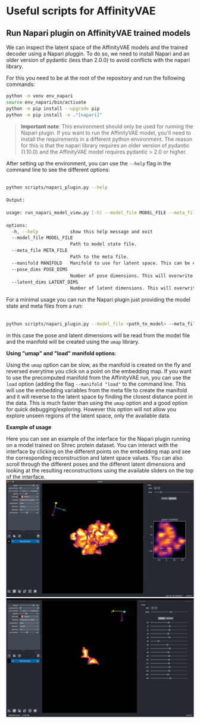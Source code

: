 # Useful scripts for AffinityVAE

## Run Napari plugin on AffinityVAE trained models

We can inspect the latent space of the AffinityVAE models and the trained
decoder using a Napari pluggin. To do so, we need to install Napari and an older
version of pydantic (less than 2.0.0) to avoid conflicts with the napari
library.

For this you need to be at the root of the repository and run the following
commands:

```bash
python -m venv env_napari
source env_napari/bin/activate
python -m pip install --upgrade pip
python -m pip install -e ."[napari]"
```

> **Important note**: This environment should only be used for running the
> Napari plugin. If you want to run the AffinityVAE model, you'll need to
> install the requirements in a different python environment. The reason for
> this is that the napari library requires an older version of pydantic (1.10.0)
> and the AffinityVAE model requires pydantic > 2.0 or higher.

After setting up the environment, you can use the `--help` flag in the command
line to see the different options:

```bash

python scripts/napari_plugin.py --help

Output:

usage: run_napari_model_view.py [-h] --model_file MODEL_FILE --meta_file META_FILE [--manifold MANIFOLD] [--pose_dims POSE_DIMS] [--latent_dims LATENT_DIMS]

options:
  -h, --help            show this help message and exit
  --model_file MODEL_FILE
                        Path to model state file.
  --meta_file META_FILE
                        Path to the meta file.
  --manifold MANIFOLD   Manifold to use for latent space. This can be either `umap` or `load`.
  --pose_dims POSE_DIMS
                        Number of pose dimensions. This will overwrite the internal model value.
  --latent_dims LATENT_DIMS
                        Number of latent dimensions. This will overwrite the internal model value.
```

For a minimal usage you can run the Napari plugin just providing the model state
and meta files from a run:

```bash

python scripts/napari_plugin.py --model_file <path_to_model> --meta_file <path_to_meta>
```

in this case the pose and latent dimensions will be read from the model file and
the manifold will be created using the `umap` library.

**Using "umap" and "load" manifold options**:

Using the `umap` option can be slow, as the manifold is created on the fly and
reversed everytime you click on a point on the embedding map. If you want to use
the precomputed manifold from the AffinityVAE run, you can use the `load` option
(adding the flag `--manifold "load"` to the command line. This will use the
embedding variables from the meta file to create the manifold and it will
reverse to the latent space by finding the closest distance point in the data.
This is much faster than using the `umap` option and a good option for quick
debugging/exploring. However this option will not allow you explore unseen
regions of the latent space, only the available data.

**Example of usage**

Here you can see an example of the interface for the Napari plugin running on a
model trained on Shrec protein dataset. You can interact with the interface by
clicking on the different points on the embedding map and see the corresponding
reconstruction and latent space values. You can also scroll through the
different poses and the different latent dimensions and looking at the resulting
reconstructions using the available sliders on the top of the interface.
![NapariUMAP](../images/Napari1.png) ![NapariLatents](../images/Napari2.png)
